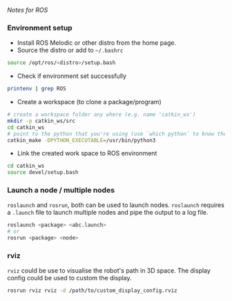 *Notes for ROS*

### Environment setup
* Install ROS Melodic or other distro from the home page.
* Source the distro or add to `~/.bashrc`
```bash
source /opt/ros/<distro>/setup.bash
```
* Check if environment set successfully
```bash
printenv | grep ROS
```
* Create a workspace (to clone a package/program)
```bash
# create a workspace folder any where (e.g. name 'catkin_ws')
mkdir -p catkin_ws/src
cd catkin_ws
# point to the python that you're using (use `which python` to know the root path)
catkin_make -DPYTHON_EXECUTABLE=/usr/bin/python3
```
* Link the created work space to ROS environment
```bash
cd catkin_ws
source devel/setup.bash
```

### Launch a node / multiple nodes
`roslaunch` and `rosrun`, both can be used to launch nodes. `roslaunch` requires a `.launch` file to launch multiple nodes and pipe the output to a log file.
```bash
roslaunch <package> <abc.launch>
# or
rosrun <package> <node>
```

### rviz
`rviz` could be use to visualise the robot's path in 3D space. The display config could be used to custom the display.
```bash
rosrun rviz rviz -d /path/to/custom_display_config.rviz
```

